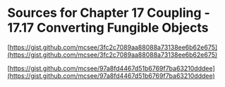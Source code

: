# Sources for Chapter 17 Coupling - 17.17 Converting Fungible Objects


[https://gist.github.com/mcsee/3fc2c7089aa88088a73138ee6b62e675](https://gist.github.com/mcsee/3fc2c7089aa88088a73138ee6b62e675)

[https://gist.github.com/mcsee/97a8fd4467d51b6769f7ba63210dddee](https://gist.github.com/mcsee/97a8fd4467d51b6769f7ba63210dddee)